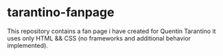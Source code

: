 # tarantino-fanpage
This repository contains a fan page i have created for Quentin Tarantino it uses only HTML && CSS (no frameworks and additional behavior implemented).
